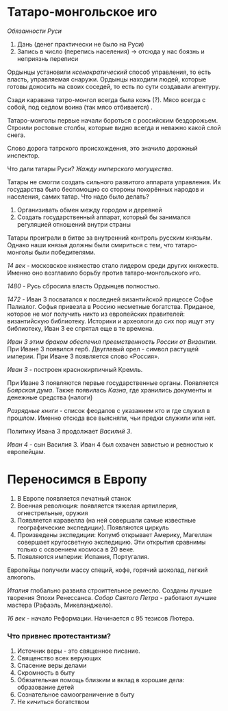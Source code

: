 # Татаро-монгольское иго
*Обязанности Руси*
1. Дань (денег практически не было на Руси)
2. Запись в число (перепись населения) -> отсюда у нас боязнь и неприязнь переписи 

Ордынцы установили *ксенократический* способ управления, то есть власть, управляемая снаружи. Ордынцы находили людей, которые готовы доносить на своих соседей, то есть по сути создавали агентуру. 

Сзади каравана татро-монгол всегда была кожь (?). Мясо всегда с собой, под седлом воина (так мясо отбивается) . 

Татаро-монголы первые начали бороться с российским бездорожьем. Строили ростовые столбы, которые видно всегда и неважно какой слой снега. 

Слово дорога татрского происхождения, это значило дорожный инспектор. 

Что дали татары Руси? *Жажду имперского могущества.*

Татары не смогли создать сильного развитого аппарата управления. Их государства было беспомощно со стороны покорённых народов и населения, самих татар. Что надо было делать? 
1. Организивать обмен между городом и деревней
2. Создать государственный аппарат, который бы занимался регуляцией отношений внутри страны

Татары проиграли в битве за внутренний контроль русским князьям. Однако наши князья должны были смириться с тем, что татаро-монголы были победителями. 

*14 век* - московское княжество стало лидером среди других княжеств. Именно оно возглавило борьбу против татаро-монгольского иго. 

*1480* - Русь сбросила власть Ордынцев полностью. 

*1472* - Иван 3 посватался к последней византийской прицессе Софье Палиалог. Софья привезла в Россию несметные богатства. Приданое, которое не мог получить никто из европейских правителей: византийскую библиотеку. Историки и археологи до сих пор ищут эту библиотеку, Иван 3 ее спрятал еще в те времена. 

*Иван 3 этим браком обеспечил преемственность России от Византии.* При Иване 3 появился герб. Двуглавый орел - символ растущей империи. При Иване 3 появляется слово «Россия». 

*Иван 3* - построен краснокирпичный Кремль. 

При Иване 3 появляются первые государственные органы. Появляется *Боярская дума*. Также появилась *Казна*, где хранились документы и денежные средства (налоги)

*Разрядные книги* - список феодалов с указанием кто и где служил в прошлом. Именно отсюда все выясняли, чьи предки служили или нет. 

Политику Ивана 3 продолжает *Василий 3*. 

*Иван 4* - сын Василия 3. Иван 4 был охвачен завистью и ревностью к европейцам. 

# Переносимся в Европу 
1. В Европе появляется печатный станок
2. Военная революция: появляется тяжелая артиллерия, огнестрельные, оружия
3. Появляется каравелла (на ней совершали самые известные географические экспедиции). Появляются циркуль
4. Произведены экспедиции: Колумб открывает Америку, Магеллан совершает кругосветную экспедицию. Эти открытия сравнимы только с освоением космоса в 20 веке. 
5. Появляются империи: Испания, Португалия. 

Европейцы получили массу специй, кофе, горячий шоколад, легкий алкоголь. 

*Италия* глобально развила строиттельное ремесло. Созданы лучшие творения Эпохи Ренессанса. *Собор Святого Петра* - работают лучшие мастера (Рафаэль, Микеланджело).

*16 век* - начало Реформации. Начинается с 95 тезисов Лютера. 

### Что привнес протестантизм? 
1. Источник веры - это священное писание. 
2. Священство всех верующих
3. Спасение веры делами
4. Скромность в быту
5. Обязательная помощь близким и вклад в хорошие дела: образование детей
6. Сознательное самоограничение в быту
7. Не кичиться богатством 
